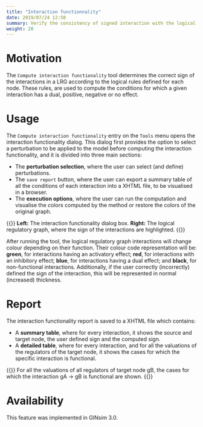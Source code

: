 ```yaml
---
title: "Interaction functionnality"
date: 2019/07/24 12:58
summary: Verify the consistency of signed interaction with the logical rules
weight: 20
---
```


Motivation
==========

The ``Compute interaction functionality`` tool determines the correct sign of 
the interactions in a LRG according to the logical rules defined for each node.
These rules, are used to compute the conditions for which a given interaction
has a dual, positive, negative or no effect.

Usage
======

The ``Compute interaction functionality`` entry on the ``Tools`` menu opens
the interaction functionality dialog.
This dialog first provides the option to select a perturbation to be applied
to the model before computing the interaction functionality, and it is divided
into three main sections:

* The **perturbation selection**, where the user can select (and define) perturbations.
* The ``save report`` button, where the user can export a summary table
  of all the conditions of each interaction into a XHTML file, to be visualised 
  in a browser.
* The **execution options**, where the user can run the computation
  and visualise the colors computed by the method or restore the colors
  of the original graph.

{{<fig src="interactionfunctionality.png" title="Example of interaction functionality analysis">}}
**Left:** The interaction functionality dialog box.
**Right:** The logical regulatory graph, where the sign of
the interactions are highlighted.
{{</fig>}}

After running the tool, the logical regulatory graph interactions will change colour
depending on their function. Their colour code representation will be:
**green**, for interactions having an activatory effect;
**red**, for interactions with an inhibitory effect;
**blue**, for interactions having a dual effect;
and **black**, for non-functional interactions.
Additionally, if the user correctly (incorrectly) defined the sign of the interaction,
this will be represented in normal (increased) thickness.

Report
======

The interaction functionality report is saved to a XHTML file which contains:

* A **summary table**, where for every interaction, it shows the source and
  target node, the user defined sign and the computed sign.
* A **detailed table**, where for every interaction, and for all the valuations
  of the regulators of the target node, it shows the cases for which the
  specific interaction is functional.

{{<fig src="interactionfunctionality-context.png" title="Example of an functionality context of an interaction">}}
For all the valuations of all regulators of target node gB,
the cases for which the interaction gA -> gB is functional are shown.
{{</fig>}}

Availability
============

This feature was implemented in GINsim 3.0.

